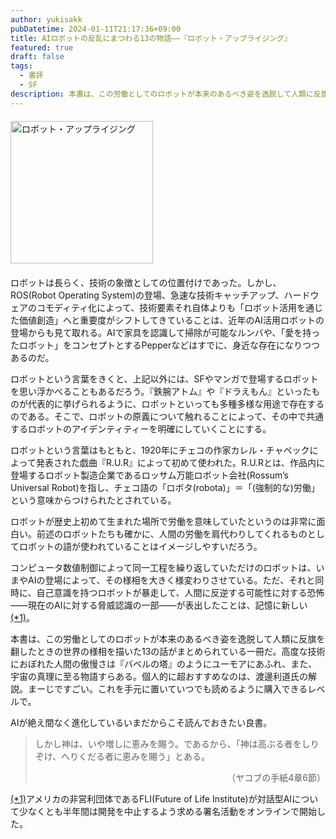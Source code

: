 ```yaml
---
author: yukisakk
pubDatetime: 2024-01-11T21:17:36+09:00
title: AIロボットの反乱にまつわる13の物語——『ロボット・アップライジング』
featured: true
draft: false
tags:
  - 書評
  - SF
description: 本書は、この労働としてのロボットが本来のあるべき姿を逸脱して人類に反旗を翻したときの世界の様相を描いた13の話がまとめられている一冊だ。
---
```


<div style="margin: 20px 0">
<a href="https://www.amazon.co.jp/dp/4488772056/ref=nosim?tag=revbooks084-22" class="inline-block" style="margin: 0; padding: 0; border-width: 0;">     
<img src="https://images-na.ssl-images-amazon.com/images/P/4488772056.09.LZZZZZZZ.jpg" alt="ロボット・アップライジング" style="width: 228px; height: auto; border-radius: 0; margin: 0; padding: 0;"> 
</a>
</div>

ロボットは長らく、技術の象徴としての位置付けであった。しかし、ROS(Robot Operating System)の登場、急速な技術キャッチアップ、ハードウェアのコモディティ化によって、技術要素それ自体よりも「ロボット活用を通じた価値創造」へと重要度がシフトしてきていることは、近年のAI活用ロボットの登場からも見て取れる。AIで家具を認識して掃除が可能なルンバや、「愛を持ったロボット」をコンセプトとするPepperなどはすでに、身近な存在になりつつあるのだ。

ロボットという言葉をきくと、上記以外には、SFやマンガで登場するロボットを思い浮かべることもあるだろう。『鉄腕アトム』や『ドラえもん』といったものが代表的に挙げられるように、ロボットといっても多種多様な用途で存在するのである。そこで、ロボットの原義について触れることによって、その中で共通するロボットのアイデンティティーを明確にしていくことにする。

ロボットという言葉はもともと、1920年にチェコの作家カレル・チャペックによって発表された戯曲『R.U.R』によって初めて使われた。R.U.Rとは、作品内に登場するロボット製造企業であるロッサム万能ロボット会社(Rossum’s Universal Robot)を指し、チェコ語の「ロボタ(robota)」＝「(強制的な)労働」という意味からつけられたとされている。

ロボットが歴史上初めて生まれた場所で労働を意味していたというのは非常に面白い。前述のロボットたちも確かに、人間の労働を肩代わりしてくれるものとしてロボットの語が使われていることはイメージしやすいだろう。

コンピュータ数値制御によって同一工程を繰り返していただけのロボットは、いまやAIの登場によって、その様相を大きく様変わりさせている。ただ、それと同時に、自己意識を持つロボットが暴走して、人間に反逆する可能性に対する恐怖——現在のAIに対する脅威認識の一部——が表出したことは、記憶に新しい<a href="#label2" id="label1">(\*1)</a>。

本書は、この労働としてのロボットが本来のあるべき姿を逸脱して人類に反旗を翻したときの世界の様相を描いた13の話がまとめられている一冊だ。高度な技術におぼれた人間の傲慢さは『バベルの塔』のようにユーモアにあふれ、また、宇宙の真理に至る物語すらある。個人的に超おすすめなのは、渡邊利道氏の解説。まーじですごい。これを手元に置いていつでも読めるように購入できるレベルで。

AIが絶え間なく進化しているいまだからこそ読んでおきたい良書。

> しかし神は、いや増しに恵みを賜う。であるから、「神は高ぶる者をしりぞけ、へりくだる者に恵みを賜う」とある。
>
> <div style="text-align: right;">（ヤコブの手紙4章6節）</div>

<a href="#label1" id="label2">(\*1)</a>アメリカの非営利団体であるFLI(Future of Life Institute)が対話型AIについて少なくとも半年間は開発を中止するよう求める署名活動をオンラインで開始した。
